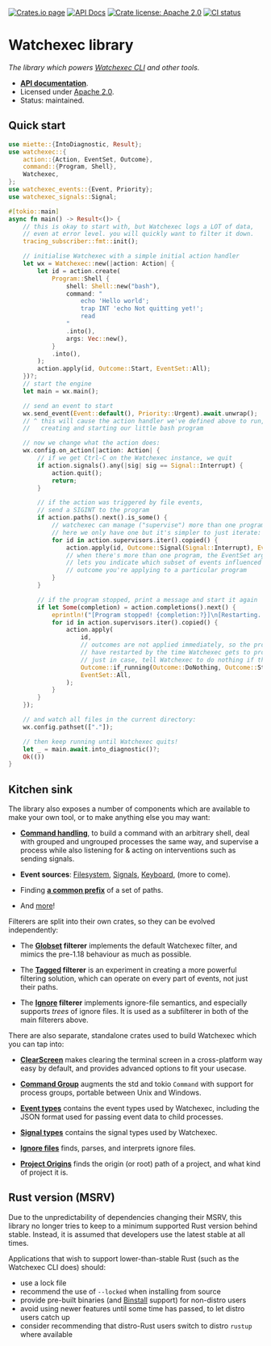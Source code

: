 [![Crates.io page](https://badgen.net/crates/v/watchexec)](https://crates.io/crates/watchexec)
[![API Docs](https://docs.rs/watchexec/badge.svg)][docs]
[![Crate license: Apache 2.0](https://badgen.net/badge/license/Apache%202.0)][license]
[![CI status](https://github.com/watchexec/watchexec/actions/workflows/check.yml/badge.svg)](https://github.com/watchexec/watchexec/actions/workflows/check.yml)

# Watchexec library

_The library which powers [Watchexec CLI](https://watchexec.github.io) and other tools._

- **[API documentation][docs]**.
- Licensed under [Apache 2.0][license].
- Status: maintained.

[docs]: https://docs.rs/watchexec
[license]: ../../LICENSE


## Quick start

```rust ,no_run
use miette::{IntoDiagnostic, Result};
use watchexec::{
    action::{Action, EventSet, Outcome},
    command::{Program, Shell},
    Watchexec,
};
use watchexec_events::{Event, Priority};
use watchexec_signals::Signal;

#[tokio::main]
async fn main() -> Result<()> {
    // this is okay to start with, but Watchexec logs a LOT of data,
    // even at error level. you will quickly want to filter it down.
    tracing_subscriber::fmt::init();

    // initialise Watchexec with a simple initial action handler
    let wx = Watchexec::new(|action: Action| {
        let id = action.create(
            Program::Shell {
                shell: Shell::new("bash"),
                command: "
                    echo 'Hello world';
                    trap INT 'echo Not quitting yet!';
                    read
                "
                .into(),
                args: Vec::new(),
            }
            .into(),
        );
        action.apply(id, Outcome::Start, EventSet::All);
    })?;
    // start the engine
    let main = wx.main();

    // send an event to start
    wx.send_event(Event::default(), Priority::Urgent).await.unwrap();
    // ^ this will cause the action handler we've defined above to run,
    //   creating and starting our little bash program

    // now we change what the action does:
    wx.config.on_action(|action: Action| {
        // if we get Ctrl-C on the Watchexec instance, we quit
        if action.signals().any(|sig| sig == Signal::Interrupt) {
            action.quit();
            return;
        }

        // if the action was triggered by file events,
        // send a SIGINT to the program
        if action.paths().next().is_some() {
            // watchexec can manage ("supervise") more than one program;
            // here we only have one but it's simpler to just iterate:
            for id in action.supervisors.iter().copied() {
                action.apply(id, Outcome::Signal(Signal::Interrupt), EventSet::All);
                // when there's more than one program, the EventSet argument ^
                // lets you indicate which subset of events influenced the
                // outcome you're applying to a particular program
            }
        }

        // if the program stopped, print a message and start it again
        if let Some(completion) = action.completions().next() {
            eprintln!("[Program stopped! {completion:?}]\n[Restarting...]");
            for id in action.supervisors.iter().copied() {
                action.apply(
                    id,
                    // outcomes are not applied immediately, so the program might already
                    // have restarted by the time Watchexec gets to processing this outcome.
                    // just in case, tell Watchexec to do nothing if the program is running:
                    Outcome::if_running(Outcome::DoNothing, Outcome::Start),
                    EventSet::All,
                );
            }
        }
    });

    // and watch all files in the current directory:
    wx.config.pathset(["."]);

    // then keep running until Watchexec quits!
    let _ = main.await.into_diagnostic()?;
    Ok(())
}
```


## Kitchen sink

The library also exposes a number of components which are available to make your own tool, or to
make anything else you may want:

- **[Command handling](https://docs.rs/watchexec/2/watchexec/command/index.html)**, to
  build a command with an arbitrary shell, deal with grouped and ungrouped processes the same way,
  and supervise a process while also listening for & acting on interventions such as sending signals.

- **Event sources**: [Filesystem](https://docs.rs/watchexec/2/watchexec/fs/index.html),
  [Signals](https://docs.rs/watchexec/2/watchexec/signal/index.html),
  [Keyboard](https://docs.rs/watchexec/2/watchexec/keyboard/index.html),
  (more to come).

- Finding **[a common prefix](https://docs.rs/watchexec/2/watchexec/paths/fn.common_prefix.html)**
  of a set of paths.

- And [more][docs]!

Filterers are split into their own crates, so they can be evolved independently:

- The **[Globset](https://docs.rs/watchexec-filterer-globset) filterer** implements the default
  Watchexec filter, and mimics the pre-1.18 behaviour as much as possible.

- The **[Tagged](https://docs.rs/watchexec-filterer-tagged) filterer** is an experiment in creating
  a more powerful filtering solution, which can operate on every part of events, not just their
  paths.

- The **[Ignore](https://docs.rs/watchexec-filterer-ignore) filterer** implements ignore-file
  semantics, and especially supports _trees_ of ignore files. It is used as a subfilterer in both
  of the main filterers above.

There are also separate, standalone crates used to build Watchexec which you can tap into:

- **[ClearScreen](https://docs.rs/clearscreen)** makes clearing the terminal screen in a
  cross-platform way easy by default, and provides advanced options to fit your usecase.

- **[Command Group](https://docs.rs/command-group)** augments the std and tokio `Command` with
  support for process groups, portable between Unix and Windows.

- **[Event types](https://docs.rs/watchexec-events)** contains the event types used by Watchexec,
  including the JSON format used for passing event data to child processes.

- **[Signal types](https://docs.rs/watchexec-signals)** contains the signal types used by Watchexec.

- **[Ignore files](https://docs.rs/ignore-files)** finds, parses, and interprets ignore files.

- **[Project Origins](https://docs.rs/project-origins)** finds the origin (or root) path of a
  project, and what kind of project it is.

## Rust version (MSRV)

Due to the unpredictability of dependencies changing their MSRV, this library no longer tries to
keep to a minimum supported Rust version behind stable. Instead, it is assumed that developers use
the latest stable at all times.

Applications that wish to support lower-than-stable Rust (such as the Watchexec CLI does) should:
- use a lock file
- recommend the use of `--locked` when installing from source
- provide pre-built binaries (and [Binstall](https://github.com/cargo-bins/cargo-binstall) support) for non-distro users
- avoid using newer features until some time has passed, to let distro users catch up
- consider recommending that distro-Rust users switch to distro `rustup` where available
